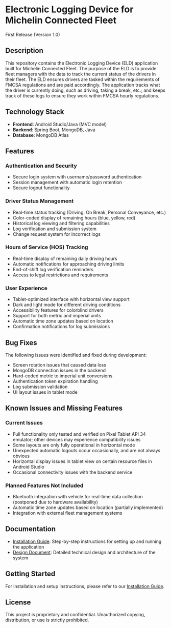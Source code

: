 # Electronic Logging Device for Michelin Connected Fleet
First Release (Version 1.0)

## Description
This repository contains the Electronic Logging Device (ELD) application built for Michelin Connected Fleet. The purpose of the ELD is to provide fleet managers with the data to track the current status of the drivers in their fleet. The ELD ensures drivers are tasked within the requirements of FMCSA regulations and are paid accordingly. The application tracks what the driver is currently doing, such as driving, taking a break, etc.; and keeps track of these logs to ensure they work within FMCSA hourly regulations.

## Technology Stack
- **Frontend**: Android Studio/Java (MVC model)
- **Backend**: Spring Boot, MongoDB, Java
- **Database**: MongoDB Atlas

## Features
### Authentication and Security
- Secure login system with username/password authentication
- Session management with automatic login retention
- Secure logout functionality

### Driver Status Management
- Real-time status tracking (Driving, On Break, Personal Conveyance, etc.)
- Color-coded display of remaining hours (blue, yellow, red)
- Historical log viewing and filtering capabilities
- Log verification and submission system
- Change request system for incorrect logs

### Hours of Service (HOS) Tracking
- Real-time display of remaining daily driving hours
- Automatic notifications for approaching driving limits
- End-of-shift log verification reminders
- Access to legal restrictions and requirements

### User Experience
- Tablet-optimized interface with horizontal view support
- Dark and light mode for different driving conditions
- Accessibility features for colorblind drivers
- Support for both metric and imperial units
- Automatic time zone updates based on location
- Confirmation notifications for log submissions

## Bug Fixes
The following issues were identified and fixed during development:
- Screen rotation issues that caused data loss
- MongoDB connection issues in the backend
- Hard-coded metric to imperial unit conversions
- Authentication token expiration handling
- Log submission validation
- UI layout issues in tablet mode

## Known Issues and Missing Features
### Current Issues
- Full functionality only tested and verified on Pixel Tablet API 34 emulator; other devices may experience compatibility issues
- Some layouts are only fully operational in horizontal mode
- Unexpected automatic logouts occur occasionally, and are not always obvious
- Horizontal display issues in tablet view on certain resource files in Android Studio
- Occasional connectivity issues with the backend service

### Planned Features Not Included
- Bluetooth integration with vehicle for real-time data collection (postponed due to hardware availability)
- Automatic time zone updates based on location (partially implemented)
- Integration with external fleet management systems

## Documentation
- [Installation Guide](INSTALLATION.md): Step-by-step instructions for setting up and running the application
- [Design Document](DesignDocument.pdf): Detailed technical design and architecture of the system

## Getting Started
For installation and setup instructions, please refer to our [Installation Guide](INSTALLATION.md).

## License
This project is proprietary and confidential. Unauthorized copying, distribution, or use is strictly prohibited.

